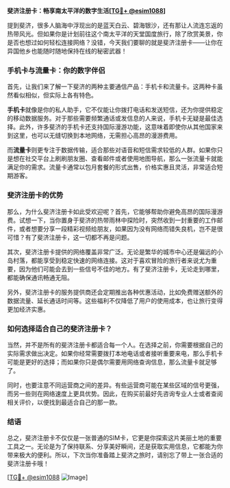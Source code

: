 **斐济注册卡：畅享南太平洋的数字生活[[TG💪+ @esim1088](https://t.me/s/esim1088)]**

提到斐济，很多人脑海中浮现出的是蓝天白云、碧海银沙，还有那让人流连忘返的热带风光。但如果你是计划前往这个南太平洋的天堂国度旅行，除了欣赏美景，你是否也想过如何轻松连接网络？没错，今天我们要聊的就是斐济注册卡——让你在异国他乡也能随时随地保持在线的秘密武器！

### 手机卡与流量卡：你的数字伴侣

首先，让我们来了解一下斐济的两种主要通信产品：手机卡和流量卡。这两种卡虽然看似相似，但实际上各有特色。

**手机卡**就像是你的私人助手，它不仅能让你拨打电话和发送短信，还为你提供稳定的移动数据服务。对于那些需要频繁通话或发信息的人来说，手机卡无疑是最佳选择。此外，许多斐济的手机卡还支持国际漫游功能，这意味着即使你从其他国家来到这里，也可以无缝切换到本地网络，无需担心高昂的漫游费用。

而**流量卡**则更专注于数据传输，适合那些对语音和短信需求较低的人群。如果你只是想在社交平台上刷刷朋友圈、查看邮件或者使用地图导航，那么一张流量卡就能满足你的需求。流量卡通常以包月套餐的形式出售，价格实惠且灵活，非常适合短期游客。

### 斐济注册卡的优势

那么，为什么斐济注册卡如此受欢迎呢？首先，它能够帮助你避免高昂的国际漫游费。试想一下，当你置身于斐济的热带雨林中探险时，突然收到一封重要的工作邮件，或者想要分享一段精彩视频给朋友，如果因为没有网络而错失良机，岂不是很可惜？有了斐济注册卡，这一切都不再是问题。

其次，斐济注册卡提供的网络覆盖非常广泛。无论是繁华的城市中心还是偏远的小岛村落，都能享受到稳定快速的网络连接。这对于喜欢冒险的旅行者来说尤为重要，因为他们可能会去到一些信号不佳的地方。有了斐济注册卡，无论走到哪里，都能确保通讯畅通无阻。

另外，斐济注册卡的服务提供商还会定期推出各种优惠活动，比如免费赠送额外的数据流量、延长通话时间等。这些福利不仅降低了用户的使用成本，也让旅行变得更加经济实惠。

### 如何选择适合自己的斐济注册卡？

当然，并不是所有的斐济注册卡都适合每一个人。在选择之前，你需要根据自己的实际需求做出决定。如果你经常需要拨打本地电话或者接听重要来电，那么手机卡可能是更好的选择；而如果你只是偶尔需要用网络查询信息，那么流量卡就足够了。

同时，也要注意不同运营商之间的差异。有些运营商可能在某些区域的信号更强，而另一些则在网络速度上更具优势。因此，在购买前最好先咨询专业人士或者查阅相关评价，以便找到最适合自己的那一款。

### 结语

总之，斐济注册卡不仅仅是一张普通的SIM卡，它更是你探索这片美丽土地的重要工具之一。无论是为了保持联系、分享美好瞬间，还是获取实用信息，它都能为你带来极大的便利。所以，下次当你准备踏上斐济之旅时，请别忘了带上一张合适的斐济注册卡哦！

[[TG💪+ @esim1088](https://t.me/s/esim1088) ![Image](https://i.postimg.cc/4NQfJmqS/Snipaste-2025-05-13-00-14-12.png)]